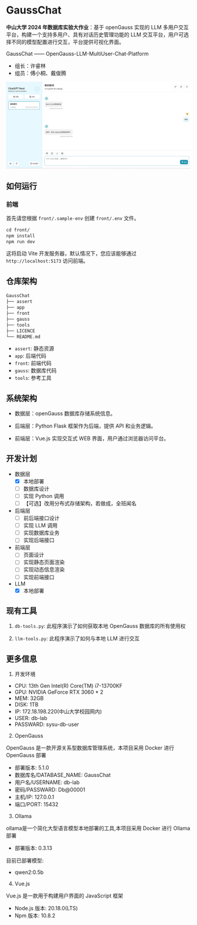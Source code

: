 # GaussChat

**中山大学 2024 年数据库实验大作业**：基于 openGauss 实现的 LLM 多用户交互平台，构建一个支持多用户、具有对话历史管理功能的 LLM 交互平台，用户可选择不同的模型配置进行交互，平台提供可视化界面。

GaussChat —— OpenGauss-LLM-MultiUser-Chat-Platform

- 组长：许睿林
- 组员：傅小桐、戴俊腾

![img](assert/GaussChat.png)

## 如何运行

### 前端

首先请您根据 `front/.sample-env` 创建 `front/.env` 文件。

```
cd front/
npm install
npm run dev
```

这将启动 Vite 开发服务器，默认情况下，您应该能够通过 `http://localhost:5173` 访问前端。

## 仓库架构

```Tree
GaussChat
├── assert
├── app
├── front
├── gauss
├── tools
├── LICENCE
└── README.md
```

- `assert`: 静态资源
- `app`: 后端代码
- `front`: 前端代码
- `gauss`: 数据库代码
- `tools`: 参考工具

## 系统架构

- 数据层：openGauss 数据库存储系统信息。

- 后端层：Python Flask 框架作为后端，提供 API 和业务逻辑。

- 前端层：Vue.js 实现交互式 WEB 界面，用户通过浏览器访问平台。

## 开发计划

- 数据层
    - [x] 本地部署
    - [ ] 数据库设计
    - [ ] 实现 Python 调用
    - [ ] 【可选】改用分布式存储架构，若做成，全班闻名
- 后端层
    - [ ] 前后端接口设计
    - [ ] 实现 LLM 调用
    - [ ] 实现数据库业务
    - [ ] 实现后端接口
- 前端层
    - [ ] 页面设计
    - [ ] 实现静态页面渲染
    - [ ] 实现动态信息渲染
    - [ ] 实现前端接口
- LLM
    - [x] 本地部署

## 现有工具

1. `db-tools.py`: 此程序演示了如何获取本地 OpenGauss 数据库的所有使用权

2. `llm-tools.py`: 此程序演示了如何与本地 LLM 进行交互

## 更多信息

1. 开发环境

- CPU: 13th Gen Intel(R) Core(TM) i7-13700KF
- GPU: NVIDIA GeForce RTX 3060 * 2
- MEM: 32GB
- DISK: 1TB
- IP: 172.18.198.220(中山大学校园网内)
- USER: db-lab
- PASSWARD: sysu-db-user

2. OpenGauss

OpenGauss 是一款开源关系型数据库管理系统，本项目采用 Docker 进行 OpenGauss 部署

- 部署版本: 5.1.0
- 数据库名/DATABASE_NAME: GaussChat
- 用户名/USERNAME: db-lab
- 密码/PASSWARD: Db@00001
- 主机/IP: 127.0.0.1
- 端口/PORT: 15432

3. Ollama

ollama是一个简化大型语言模型本地部署的工具,本项目采用 Docker 进行 Ollama 部署

- 部署版本: 0.3.13

目前已部署模型:

- qwen2:0.5b

4. Vue.js

Vue.js 是一款用于构建用户界面的 JavaScript 框架

- Node.js 版本: 20.18.0(LTS)
- Npm 版本: 10.8.2
